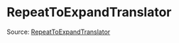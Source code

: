 # RepeatToExpandTranslator

Source: [RepeatToExpandTranslator](../../../csrc/preseg_passes/translate_repeat_to_expand.cpp#L38)

